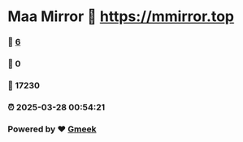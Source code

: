 # Maa Mirror :link: https://mmirror.top 
### :page_facing_up: [6](https://mmirror.top/tag.html) 
### :speech_balloon: 0 
### :hibiscus: 17230 
### :alarm_clock: 2025-03-28 00:54:21 
### Powered by :heart: [Gmeek](https://github.com/Meekdai/Gmeek)
